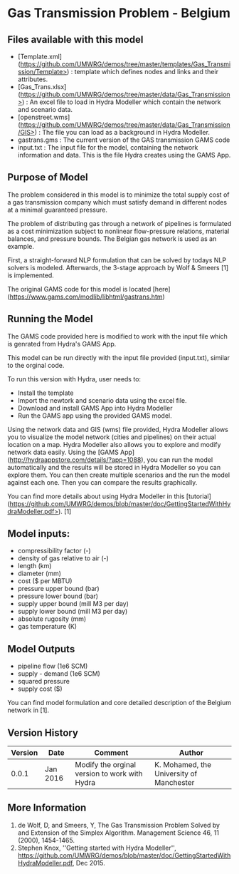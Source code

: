 Gas Transmission Problem - Belgium
==================================

Files available with this model
-------------------------------
- [Template.xml] (https://github.com/UMWRG/demos/tree/master/templates/Gas_Transmission/Template>) : template which defines nodes and links and their attributes.
- [Gas\_Trans.xlsx] (https://github.com/UMWRG/demos/tree/master/data/Gas_Transmission>) : An excel file to load in Hydra Modeller which contain the network and scenario data.
- [openstreet.wms] (https://github.com/UMWRG/demos/tree/master/data/Gas_Transmission/GIS>) : The file you can load as a background in Hydra Modeller.
- gastrans.gms : The current version of the GAS transmission GAMS code
- input.txt    : The input file for the model, containing the network information and data. This is the file Hydra creates using the GAMS App.

Purpose of Model
----------------
The problem considered in this model is to minimize the total supply cost of a gas transmission company which must satisfy demand in different nodes at a minimal guaranteed pressure.

The problem of distributing gas through a network of pipelines is formulated as a cost minimization subject to nonlinear flow-pressure relations, material balances, and pressure bounds. The Belgian gas network is used as an example.

First, a straight-forward NLP formulation that can be solved by todays NLP solvers is modeled.  Afterwards, the 3-stage approach by Wolf & Smeers [1] is implemented.

The original GAMS code for this model is located [here] (https://www.gams.com/modlib/libhtml/gastrans.htm)


Running the Model
-----------------
The GAMS code provided here is modified to work with the input file which is genrated from Hydra's GAMS App.

This model can be run directly with the input file provided (input.txt), similar to the orginal code.

To run this version with Hydra, user needs to:
- Install the template
- Import the newtork and scenario data using the excel file.
- Download and install GAMS App into Hydra Modeller
- Run the GAMS app using the provided GAMS model.

Using the network data and GIS (wms) file provided, Hydra Modeller allows you to visualize the model network (cities and pipelines) on their actual location on a map. Hydra Modeller also allows you to explore and modify network data easily. Using the [GAMS App] (http://hydraappstore.com/details/?app=1088), you can run the model automatically and the results will be stored in Hydra Modeller so you can explore them. 
You can then create multiple scenarios and the run the model against each one. Then you can compare the results graphically.

You can find more details about using Hydra Modeller in this [tutorial] (https://github.com/UMWRG/demos/blob/master/doc/GettingStartedWithHydraModeller.pdf>). [1]

Model inputs:
-------------
- compressibility factor (-)
- density of gas relative to air (-)
- length (km)
- diameter (mm)
- cost ($ per MBTU)   
- pressure upper bound (bar)
- pressure lower bound (bar)
- supply upper bound (mill M3 per day)
- supply lower bound (mill M3 per day)
- absolute rugosity (mm)
- gas temperature (K)  

Model Outputs
-------------
- pipeline flow (1e6 SCM)
- supply - demand (1e6 SCM)
- squared pressure 
- supply cost ($)

You can find model formulation and core detailed description of the Belgium network in [1].

Version History
---------------

| Version | Date     | Comment                                       | Author                                   |
| ------- | -------- | --------------------------------------------- | ---------------------------------------- |
| 0.0.1   | Jan 2016 | Modify the orginal version to work with Hydra | K. Mohamed, the University of Manchester |

More Information
----------------

1. de Wolf, D, and Smeers, Y, The Gas Transmission Problem Solved by and Extension of the Simplex Algorithm. Management Science 46, 11 (2000), 1454-1465.
2. Stephen Knox, ''Getting started with Hydra Modeller'', https://github.com/UMWRG/demos/blob/master/doc/GettingStartedWithHydraModeller.pdf, Dec 2015.


